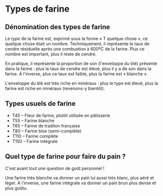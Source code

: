 # Types de farine

## Dénomination des types de farine

Le _type_ de la farine est, exprimé sous la forme « T quelque chose », 
ce quelque chose était un nombre. Techniquement, il représente le taux de cendre
résiduelle après une combustion à 600ºC de la farine. Plus ce nombre est important,
plus il reste de cendre. 

En pratique, il représente la proportion de son (l'enveloppe du blé) présente dans
la farine : plus le taux de cendre est élevé, plus il y a de son dans la farine. À
l'inverse, plus ce taux est faible, plus la farine est « blanche ».

L'enveloppe du blé est très riche en minéraux : plus le type est élevé, plus la farine
est riche en minéraux (revenons-y bientôt).

## Types usuels de farine

* T45 – Fleur de farine, plutôt utilisée en pâtisserie
* T55 – Farine blanche
* T65 – Farine de traditon française
* T80 – Farine bise (semi-complète)
* T110 – Farine complète
* T150 – Farine intégrale

## Quel type de farine pour faire du pain ?

C'est avant tout une question de goût personnel ! 

Une farine très blanche va donner un pain lui aussi très blanc, plus aéré et léger. 
À l'inverse, une farine intégrale va donner un pain brun plus dense et plus goûtu.
